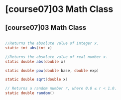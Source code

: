 # \[course07]03 Math Class

## \[course07]03 Math Class

```java

//Returns the absolute value of integer x.
static int abs(int x)

//Returns the absolute value of real number x.
static double abs(double x)

static double pow(double base, double exp)

static double sqrt(double x)

// Returns a random number r, where 0.0 ≤ r < 1.0.
static double random()

```
